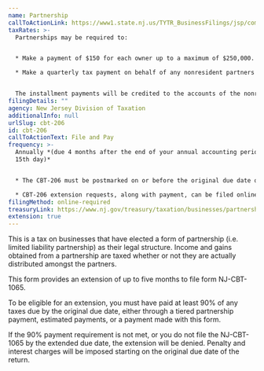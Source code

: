 ```yaml
---
name: Partnership
callToActionLink: https://www1.state.nj.us/TYTR_BusinessFilings/jsp/common/Login.jsp?taxcode=43
taxRates: >-
  Partnerships may be required to:


  * Make a payment of $150 for each owner up to a maximum of $250,000. The State also requires a 50% installment payment, unless it is the partnership’s final year of operation;

  * Make a quarterly tax payment on behalf of any nonresident partners equal to 25% of the tax due


  The installment payments will be credited to the accounts of the nonresident partners in proportion to their share of ownership.
filingDetails: ""
agency: New Jersey Division of Taxation
additionalInfo: null
urlSlug: cbt-206
id: cbt-206
callToActionText: File and Pay
frequency: >-
  Annually *(due 4 months after the end of your annual accounting period, on the
  15th day)*


  * The CBT-206 must be postmarked on or before the original due date on the NJ-CBT-1065

  * CBT-206 extension requests, along with payment, can be filed online on or before the original due date of the return
filingMethod: online-required
treasuryLink: https://www.nj.gov/treasury/taxation/businesses/partnerships/index.shtml
extension: true
---
```

This is a tax on businesses that have elected a form of partnership (i.e. limited liability partnership) as their legal structure. Income and gains obtained from a partnership are taxed whether or not they are actually distributed amongst the partners.

This form provides an extension of up to five months to file form NJ-CBT-1065.

To be eligible for an extension, you must have paid at least 90% of any taxes due by the original due date, either through a tiered partnership payment, estimated payments, or a payment made with this form. 

If the 90% payment requirement is not met, or you do not file the NJ-CBT-1065 by the extended due date, the extension will be denied. Penalty and interest charges will be imposed starting on the original due date of the return.